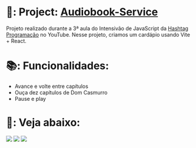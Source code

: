 # 📑: Project: [Audiobook-Service](https://guilhermef-r.github.io/Audiobook-Service/)
Projeto realizado durante a 3ª aula do Intensivão de JavaScript da [Hashtag Programação](https://www.youtube.com/@HashtagProgramacao) no YouTube. Nesse projeto, criamos um cardápio usando Vite + React.

# 📚: Funcionalidades:

+ Avance e volte entre capítulos
+ Ouça dez capítulos de Dom Casmurro
+ Pause e play


# 🎵: Veja abaixo:
<a href="https://www.instagram.com/devgferreira/" target="_blank"><img loading="lazy" src="https://img.shields.io/badge/-Instagram-%23E4405F?style=for-the-badge&logo=instagram&logoColor=white" target="_blank"></a>
<a href="https://www.linkedin.com/in/guilherme-ferreira-25738427a/" target="_blank"><img loading="lazy" src="https://img.shields.io/badge/-LinkedIn-%230077B5?style=for-the-badge&logo=linkedin&logoColor=white" target="_blank"></a> <a href="https://www.tiktok.com/@devgferreira" target="_blank"><img loading="lazy" src="https://img.shields.io/badge/-tiktok-617?style=for-the-badge&logo=tiktok" target="_blank"></a>  






